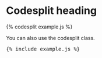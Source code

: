 # Codesplit heading

{% codesplit example.js %}

You can also use the codesplit class.

<pre class="codesplit">{% include example.js %}</pre>
